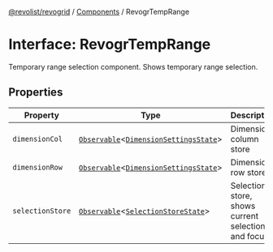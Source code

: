 [@revolist/revogrid](README.md) / [Components](Namespace.Components.md) / RevogrTempRange

# Interface: RevogrTempRange

Temporary range selection component. Shows temporary range selection.

## Properties

| Property | Type | Description | Defined in |
| ------ | ------ | ------ | ------ |
| `dimensionCol` | [`Observable`](TypeAlias.Observable.md)\<[`DimensionSettingsState`](Interface.DimensionSettingsState.md)\> | Dimension column store | [src/components.d.ts:640](https://github.com/revolist/revogrid/blob/08de4537b2052abd86ff4eb5461780401e3c4fcb/src/components.d.ts#L640) |
| `dimensionRow` | [`Observable`](TypeAlias.Observable.md)\<[`DimensionSettingsState`](Interface.DimensionSettingsState.md)\> | Dimension row store | [src/components.d.ts:644](https://github.com/revolist/revogrid/blob/08de4537b2052abd86ff4eb5461780401e3c4fcb/src/components.d.ts#L644) |
| `selectionStore` | [`Observable`](TypeAlias.Observable.md)\<[`SelectionStoreState`](TypeAlias.SelectionStoreState.md)\> | Selection store, shows current selection and focus | [src/components.d.ts:648](https://github.com/revolist/revogrid/blob/08de4537b2052abd86ff4eb5461780401e3c4fcb/src/components.d.ts#L648) |

